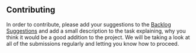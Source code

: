 ## Contributing

In order to contribute, please add your suggestions to the [Backlog Suggestions](https://project.rox.nl/#/tasklists/1087055) and add a small description to the task explaining, why you think it would be a good addition to the project. We will be taking a look at all of the submissions regularly and letting you know how to proceed.
